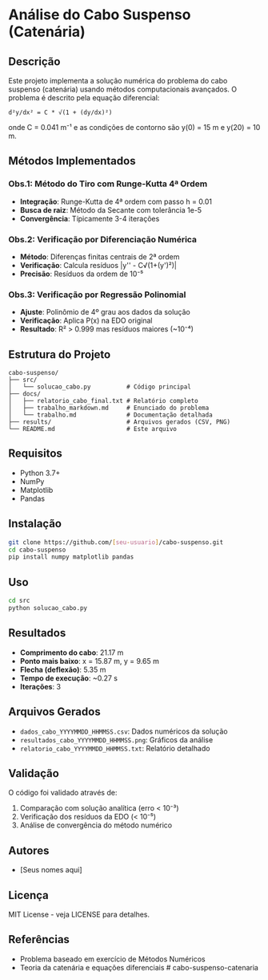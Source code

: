 # Análise do Cabo Suspenso (Catenária)

## Descrição

Este projeto implementa a solução numérica do problema do cabo suspenso (catenária) usando métodos computacionais avançados. O problema é descrito pela equação diferencial:

```
d²y/dx² = C * √(1 + (dy/dx)²)
```

onde C = 0.041 m⁻¹ e as condições de contorno são y(0) = 15 m e y(20) = 10 m.

## Métodos Implementados

### Obs.1: Método do Tiro com Runge-Kutta 4ª Ordem
- **Integração**: Runge-Kutta de 4ª ordem com passo h = 0.01
- **Busca de raiz**: Método da Secante com tolerância 1e-5
- **Convergência**: Típicamente 3-4 iterações

### Obs.2: Verificação por Diferenciação Numérica
- **Método**: Diferenças finitas centrais de 2ª ordem
- **Verificação**: Calcula resíduos |y'' - C√(1+(y')²)|
- **Precisão**: Resíduos da ordem de 10⁻⁵

### Obs.3: Verificação por Regressão Polinomial
- **Ajuste**: Polinômio de 4º grau aos dados da solução
- **Verificação**: Aplica P(x) na EDO original
- **Resultado**: R² > 0.999 mas resíduos maiores (~10⁻⁴)

## Estrutura do Projeto

```
cabo-suspenso/
├── src/
│   └── solucao_cabo.py          # Código principal
├── docs/
│   ├── relatorio_cabo_final.txt # Relatório completo
│   ├── trabalho_markdown.md     # Enunciado do problema
│   └── trabalho.md              # Documentação detalhada
├── results/                     # Arquivos gerados (CSV, PNG)
└── README.md                    # Este arquivo
```

## Requisitos

- Python 3.7+
- NumPy
- Matplotlib
- Pandas

## Instalação

```bash
git clone https://github.com/[seu-usuario]/cabo-suspenso.git
cd cabo-suspenso
pip install numpy matplotlib pandas
```

## Uso

```bash
cd src
python solucao_cabo.py
```

## Resultados

- **Comprimento do cabo**: 21.17 m
- **Ponto mais baixo**: x = 15.87 m, y = 9.65 m
- **Flecha (deflexão)**: 5.35 m
- **Tempo de execução**: ~0.27 s
- **Iterações**: 3

## Arquivos Gerados

- `dados_cabo_YYYYMMDD_HHMMSS.csv`: Dados numéricos da solução
- `resultados_cabo_YYYYMMDD_HHMMSS.png`: Gráficos da análise
- `relatorio_cabo_YYYYMMDD_HHMMSS.txt`: Relatório detalhado

## Validação

O código foi validado através de:
1. Comparação com solução analítica (erro < 10⁻³)
2. Verificação dos resíduos da EDO (< 10⁻⁵)
3. Análise de convergência do método numérico

## Autores

- [Seus nomes aqui]

## Licença

MIT License - veja LICENSE para detalhes.

## Referências

- Problema baseado em exercício de Métodos Numéricos
- Teoria da catenária e equações diferenciais
#   c a b o - s u s p e n s o - c a t e n a r i a  
 